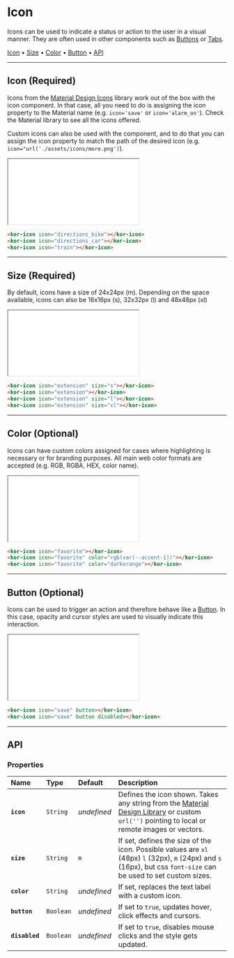 # Icon

Icons can be used to indicate a status or action to the user in a visual manner. They are often used in other components such as [Buttons](components/button) or [Tabs](components/tabs).

[Icon](components/icon#icon-(required)) • [Size](components/icon#size-(required)) • [Color](components/icon#color-(optional)) • [Button](components/icon#button-(optional)) • [API](components/icon#api)

---

## Icon (Required)

Icons from the [Material Design Icons](https://material.io/resources/icons/?style=baseline) library work out of the box with the icon component. In that case, all you need to do is assigning the icon property to the Material name (e.g. `icon='save'` or `icon='alarm_on'`). Check the Material library to see all the icons offered.

Custom icons can also be used with the component, and to do that you can assign the icon property to match the path of the desired icon (e.g. `icon="url('./assets/icons/more.png')`).

<iframe src="./assets/docs/components/icon/icon.html"></iframe>

```html
<kor-icon icon="directions_bike"></kor-icon>
<kor-icon icon="directions_car"></kor-icon>
<kor-icon icon="train"></kor-icon>
```

---

## Size (Required)

By default, icons have a size of 24x24px (m). Depending on the space available, icons can also be 16x16px (s), 32x32px (l) and 48x48px (xl)

<iframe src="./assets/docs/components/icon/size.html"></iframe>

```html
<kor-icon icon="extension" size="s"></kor-icon>
<kor-icon icon="extension"></kor-icon>
<kor-icon icon="extension" size="l"></kor-icon>
<kor-icon icon="extension" size="xl"></kor-icon>
```

---

## Color (Optional)

Icons can have custom colors assigned for cases where highlighting is necessary or for branding purposes. All main web color formats are accepted (e.g. RGB, RGBA, HEX, color name).

<iframe src="./assets/docs/components/icon/color.html"></iframe>

```html
<kor-icon icon="favorite"></kor-icon>
<kor-icon icon="favorite" color="rgb(var(--accent-1))"></kor-icon>
<kor-icon icon="favorite" color="darkorange"></kor-icon>
```

---

## Button (Optional)

Icons can be used to trigger an action and therefore behave like a [Button](components/button). In this case, opacity and cursor styles are used to visually indicate this interaction. 

<iframe src="./assets/docs/components/icon/button.html"></iframe>

```html
<kor-icon icon="save" button></kor-icon>
<kor-icon icon="save" button disabled></kor-icon>
```

---

## API

### Properties

| Name | Type | Default | Description |
| :-- | :-- | :-- | :-- |
| **`icon`** | `String` | _undefined_ | Defines the icon shown. Takes any string from the [Material Design Library](https://material.io/resources/icons/?style=baseline) or custom `url('')` pointing to local or remote images or vectors. |
| **`size`** | `String` | `m` | If set, defines the size of the icon. Possible values are `xl` (48px) `l` (32px), `m` (24px) and `s` (16px), but css `font-size` can be used to set custom sizes. |
| **`color`** | `String` | _undefined_ | If set, replaces the text label with a custom icon. |
| **`button`** | `Boolean` | _undefined_ | If set to `true`, updates hover, click effects and cursors. |
| **`disabled`** | `Boolean` | _undefined_ | If set to `true`, disables mouse clicks and the style gets updated. |